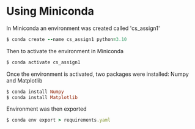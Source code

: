 # Using Miniconda

In Miniconda an environment was created called 'cs_assign1'
```ruby
$ conda create --name cs_assign1 python=3.10
```


Then to activate the environment in Miniconda
```ruby
$ conda activate cs_assign1
```


Once the environment is activated, two packages were installed: Numpy and Matplotlib
```ruby
$ conda install Numpy
$ conda install Matplotlib
```


Environment was then exported
```ruby
$ conda env export > requirements.yaml
```